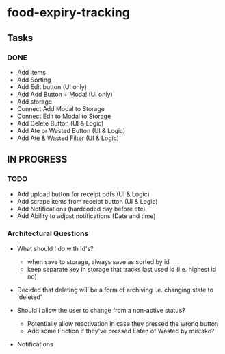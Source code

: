 # food-expiry-tracking

## Tasks

### DONE 
- Add items
- Add Sorting
- Add Edit button (UI only)
- Add Add Button + Modal (UI only)
- Add storage
- Connect Add Modal to Storage
- Connect Edit to Modal to Storage
- Add Delete Button (UI & Logic)
- Add Ate or Wasted Button (UI & Logic)
- Add Ate & Wasted Filter (UI & Logic)

## IN PROGRESS

### TODO
- Add upload button for receipt pdfs (UI & Logic)
- Add scrape items from receipt button (UI & Logic)
- Add Notifications (hardcoded day before etc)
- Add Ability to adjust notifications (Date and time)


### Architectural Questions

- What should I do with Id's?
  - when save to storage, always save as sorted by id
  - keep separate key in storage that tracks last used id (i.e. highest id no)
- Decided that deleting will be a form of archiving i.e. changing state to 'deleted'

- Should I allow the user to change from a non-active status?
  - Potentially allow reactivation in case they pressed the wrong button
  - Add some Friction if they've pressed Eaten of Wasted by mistake?

- Notifications